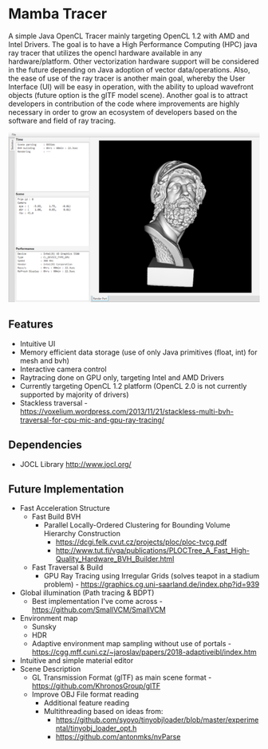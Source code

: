 # Mamba Tracer

A simple Java OpenCL Tracer mainly targeting OpenCL 1.2 with AMD and Intel Drivers. The goal is to have a High Performance Computing (HPC) java ray tracer that utilizes the opencl hardware available in any hardware/platform. Other vectorization hardware support will be considered in the future depending on Java adoption of vector data/operations. Also, the ease of use of the ray tracer is another main goal, whereby the User Interface (UI) will be easy in operation, with the ability to upload wavefront objects (future option is the glTF model scene). Another goal is to attract developers in contribution of the code where improvements are highly necessary in order to grow an ecosystem of developers based on the software and field of ray tracing. 

![Alt text](screenshot.png?raw=true "Title")

## Features

* Intuitive UI
* Memory efficient data storage (use of only Java primitives (float, int) for mesh and bvh)
* Interactive camera control
* Raytracing done on GPU only, targeting Intel and AMD Drivers
* Currently targeting OpenCL 1.2 platform (OpenCL 2.0 is not currently supported by majority of drivers)
* Stackless traversal - https://voxelium.wordpress.com/2013/11/21/stackless-multi-bvh-traversal-for-cpu-mic-and-gpu-ray-tracing/

## Dependencies

* JOCL Library http://www.jocl.org/

## Future Implementation

* Fast Acceleration Structure   
  - Fast Build BVH
    - Parallel Locally-Ordered Clustering for Bounding Volume Hierarchy Construction
      - https://dcgi.felk.cvut.cz/projects/ploc/ploc-tvcg.pdf
      - http://www.tut.fi/vga/publications/PLOCTree_A_Fast_High-Quality_Hardware_BVH_Builder.html
  - Fast Traversal & Build
    - GPU Ray Tracing using Irregular Grids (solves teapot in a stadium problem) - https://graphics.cg.uni-saarland.de/index.php?id=939
* Global illumination (Path tracing & BDPT)
  - Best implementation I've come across - https://github.com/SmallVCM/SmallVCM
* Environment map
  - Sunsky
  - HDR
  - Adaptive environment map sampling without use of portals - https://cgg.mff.cuni.cz/~jaroslav/papers/2018-adaptiveibl/index.htm
* Intuitive and simple material editor
* Scene Description
  - GL Transmission Format (glTF) as main scene format - https://github.com/KhronosGroup/glTF
  - Improve OBJ File format reading 
    - Additional feature reading
    - Multithreading based on ideas from:
      - https://github.com/syoyo/tinyobjloader/blob/master/experimental/tinyobj_loader_opt.h
      - https://github.com/antonmks/nvParse
